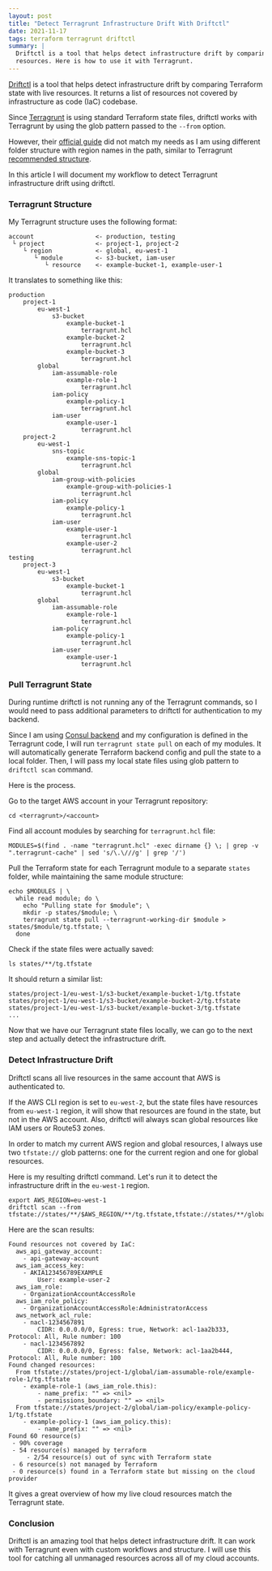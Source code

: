 ```yaml
---
layout: post
title: "Detect Terragrunt Infrastructure Drift With Driftctl"
date: 2021-11-17
tags: terraform terragrunt driftctl
summary: |
  Driftctl is a tool that helps detect infrastructure drift by comparing Terraform state with live
  resources. Here is how to use it with Terragrunt.
---
```


[Driftctl](https://github.com/cloudskiff/driftctl) is a tool that helps detect infrastructure
drift by comparing Terraform state with live resources.
It returns a list of resources not covered by infrastructure as code (IaC) codebase.

Since [Terragrunt](https://terragrunt.gruntwork.io/) is using standard Terraform state files,
driftctl works with Terragrunt by using the glob pattern passed to the `--from` option.

However, their [official guide](https://driftctl.com/how-to-use-driftctl-with-terragrunt/)
did not match my needs as I am using different folder structure with region names in the path,
similar to Terragrunt
[recommended structure](https://github.com/gruntwork-io/terragrunt-infrastructure-live-example).

In this article I will document my workflow to detect Terragrunt infrastructure drift using
driftctl.

### Terragrunt Structure
My Terragrunt structure uses the following format:
```
account                 <- production, testing
 └ project              <- project-1, project-2
    └ region            <- global, eu-west-1
       └ module         <- s3-bucket, iam-user
          └ resource    <- example-bucket-1, example-user-1
```

It translates to something like this:
```
production
    project-1
        eu-west-1
            s3-bucket
                example-bucket-1
                    terragrunt.hcl
                example-bucket-2
                    terragrunt.hcl
                example-bucket-3
                    terragrunt.hcl
        global
            iam-assumable-role
                example-role-1
                    terragrunt.hcl
            iam-policy
                example-policy-1
                    terragrunt.hcl
            iam-user
                example-user-1
                    terragrunt.hcl
    project-2
        eu-west-1
            sns-topic
                example-sns-topic-1
                    terragrunt.hcl
        global
            iam-group-with-policies
                example-group-with-policies-1
                    terragrunt.hcl
            iam-policy
                example-policy-1
                    terragrunt.hcl
            iam-user
                example-user-1
                    terragrunt.hcl
                example-user-2
                    terragrunt.hcl
testing
    project-3
        eu-west-1
            s3-bucket
                example-bucket-1
                    terragrunt.hcl
        global
            iam-assumable-role
                example-role-1
                    terragrunt.hcl
            iam-policy
                example-policy-1
                    terragrunt.hcl
            iam-user
                example-user-1
                    terragrunt.hcl
```

### Pull Terragrunt State
During runtime driftctl is not running any of the Terragrunt commands,
so I would need to pass additional parameters to driftctl for authentication to my backend.

Since I am using [Consul backend](/storing-terraform-state-in-consul) and my configuration is
defined in the Terragrunt code, I will run `terragrunt state pull` on each of my modules.
It will automatically generate Terraform backend config and pull the state to a local folder.
Then, I will pass my local state files using glob pattern to `driftctl scan` command.

Here is the process.

Go to the target AWS account in your Terragrunt repository:
```
cd <terragrunt>/<account>
```

Find all account modules by searching for `terragrunt.hcl` file:
```
MODULES=$(find . -name "terragrunt.hcl" -exec dirname {} \; | grep -v ".terragrunt-cache" | sed 's/\.\///g' | grep '/')
```

Pull the Terraform state for each Terragrunt module to a separate `states` folder,
while maintaining the same module structure:
```
echo $MODULES | \
  while read module; do \
    echo "Pulling state for $module"; \
    mkdir -p states/$module; \
    terragrunt state pull --terragrunt-working-dir $module > states/$module/tg.tfstate; \
  done
```

Check if the state files were actually saved:
```
ls states/**/tg.tfstate
```
It should return a similar list:
```
states/project-1/eu-west-1/s3-bucket/example-bucket-1/tg.tfstate
states/project-1/eu-west-1/s3-bucket/example-bucket-2/tg.tfstate
states/project-1/eu-west-1/s3-bucket/example-bucket-3/tg.tfstate
...
```

Now that we have our Terragrunt state files locally,
we can go to the next step and actually detect the infrastructure drift.

### Detect Infrastructure Drift
Driftctl scans all live resources in the same account that AWS is authenticated to.

If the AWS CLI region is set to `eu-west-2`, but the state files have resources from `eu-west-1`
region, it will show that resources are found in the state, but not in the AWS account.
Also, driftctl will always scan global resources like IAM users or Route53 zones.

In order to match my current AWS region and global resources,
I always use two `tfstate://` glob patterns:
one for the current region and one for global resources.

Here is my resulting driftctl command.
Let's run it to detect the infrastructure drift in the `eu-west-1` region.
```
export AWS_REGION=eu-west-1
driftctl scan --from tfstate://states/**/$AWS_REGION/**/tg.tfstate,tfstate://states/**/global/**/tg.tfstate
```

Here are the scan results:

```
Found resources not covered by IaC:
  aws_api_gateway_account:
    - api-gateway-account
  aws_iam_access_key:
    - AKIA123456789EXAMPLE
        User: example-user-2
  aws_iam_role:
    - OrganizationAccountAccessRole
  aws_iam_role_policy:
    - OrganizationAccountAccessRole:AdministratorAccess
  aws_network_acl_rule:
    - nacl-1234567891
        CIDR: 0.0.0.0/0, Egress: true, Network: acl-1aa2b333, Protocol: All, Rule number: 100
    - nacl-1234567892
        CIDR: 0.0.0.0/0, Egress: false, Network: acl-1aa2b444, Protocol: All, Rule number: 100
Found changed resources:
  From tfstate://states/project-1/global/iam-assumable-role/example-role-1/tg.tfstate
    - example-role-1 (aws_iam_role.this):
        - name_prefix: "" => <nil>
        - permissions_boundary: "" => <nil>
  From tfstate://states/project-2/global/iam-policy/example-policy-1/tg.tfstate
    - example-policy-1 (aws_iam_policy.this):
        - name_prefix: "" => <nil>
Found 60 resource(s)
 - 90% coverage
 - 54 resource(s) managed by terraform
     - 2/54 resource(s) out of sync with Terraform state
 - 6 resource(s) not managed by Terraform
 - 0 resource(s) found in a Terraform state but missing on the cloud provider
```

It gives a great overview of how my live cloud resources match the Terragrunt state.

### Conclusion
Driftctl is an amazing tool that helps detect infrastructure drift.
It can work with Terragrunt even with custom workflows and structure.
I will use this tool for catching all unmanaged resources across all of my cloud accounts.
